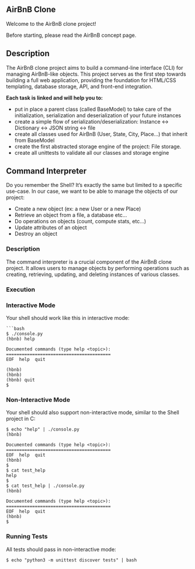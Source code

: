 ## AirBnB Clone

Welcome to the AirBnB clone project!

Before starting, please read the AirBnB concept page.

## Description

The AirBnB clone project aims to build a command-line interface (CLI) for managing AirBnB-like objects. This project serves as the first step towards building a full web application, providing the foundation for HTML/CSS templating, database storage, API, and front-end integration.

**Each task is linked and will help you to:**
- put in place a parent class (called BaseModel) to take care of the initialization, serialization and deserialization of your future instances
- create a simple flow of serialization/deserialization: Instance <-> Dictionary <-> JSON string <-> file
- create all classes used for AirBnB (User, State, City, Place…) that inherit from BaseModel
- create the first abstracted storage engine of the project: File storage.
- create all unittests to validate all our classes and storage engine

## Command Interpreter

Do you remember the Shell? It’s exactly the same but limited to a specific use-case. In our case, we want to be able to manage the objects of our project:

- Create a new object (ex: a new User or a new Place)
- Retrieve an object from a file, a database etc…
- Do operations on objects (count, compute stats, etc…)
- Update attributes of an object
- Destroy an object

### Description

The command interpreter is a crucial component of the AirBnB clone project. It allows users to manage objects by performing operations such as creating, retrieving, updating, and deleting instances of various classes.

### Execution

### Interactive Mode

Your shell should work like this in interactive mode:

	```bash
	$ ./console.py
	(hbnb) help

	Documented commands (type help <topic>):
	========================================
	EOF  help  quit

	(hbnb) 
	(hbnb) 
	(hbnb) quit
	$


### Non-Interactive Mode

Your shell should also support non-interactive mode, similar to the Shell project in C:

	$ echo "help" | ./console.py
	(hbnb)

	Documented commands (type help <topic>):
	========================================
	EOF  help  quit
	(hbnb) 
	$
	$ cat test_help
	help
	$
	$ cat test_help | ./console.py
	(hbnb)

	Documented commands (type help <topic>):
	========================================
	EOF  help  quit
	(hbnb) 
	$

### Running Tests

All tests should pass in non-interactive mode:

	$ echo "python3 -m unittest discover tests" | bash
